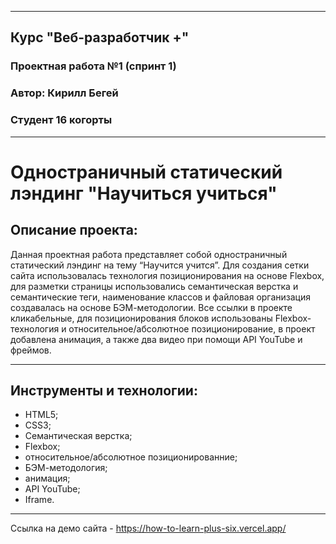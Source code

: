 ___
## Курс "Веб-разработчик +"
### Проектная работа №1 (спринт 1)
### Автор: Кирилл Бегей
### Студент 16 когорты
___
# Одностраничный статический лэндинг "Научиться учиться"

## Описание проекта:
Данная проектная работа представляет собой одностраничный статический лэндинг на тему “Научится учится”. Для создания сетки сайта использовалась технология позиционирования на основе Flexbox, для разметки страницы использовались семантическая верстка и семантические теги, наименование классов и файловая организация создавалась на основе БЭМ-методологии. Все ссылки в проекте кликабельные, для позиционирования блоков использованы Flexbox-технология и относительное/абсолютное позиционирование, в проект добавлена анимация, а также два видео при помощи API YouTube и фреймов.
___
## Инструменты и технологии:
* HTML5;
* CSS3;
* Семантическая верстка;
* Flexbox;
* относительное/абсолютное позиционированние;
* БЭМ-методология;
* анимация;
* API YouTube;
* Iframe.
___
Ссылка на демо сайта - https://how-to-learn-plus-six.vercel.app/
